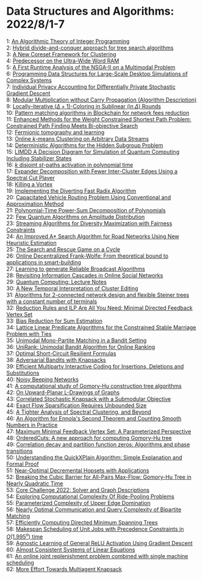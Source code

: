 # Data Structures and Algorithms: 2022/8/1-7  
1: [An Algorithmic Theory of Integer Programming](https://doi.org/10.48550/arXiv.1904.01361)  
2: [Hybrid divide-and-conquer approach for tree search algorithms](https://doi.org/10.48550/arXiv.2007.07040)  
3: [A New Coreset Framework for Clustering](https://doi.org/10.48550/arXiv.2104.06133)  
4: [Predecessor on the Ultra-Wide Word RAM](https://doi.org/10.48550/arXiv.2201.11550)  
5: [A First Runtime Analysis of the NSGA-II on a Multimodal Problem](https://doi.org/10.48550/arXiv.2204.13750)  
6: [Programming Data Structures for Large-Scale Desktop Simulations of  Complex Systems](https://doi.org/10.48550/arXiv.2205.04837)  
7: [Individual Privacy Accounting for Differentially Private Stochastic  Gradient Descent](https://doi.org/10.48550/arXiv.2206.02617)  
8: [Modular Multiplication without Carry Propagation (Algorithm Description)](https://doi.org/10.48550/arXiv.2207.14401)  
9: [Locally-iterative $(\Delta+1)$-Coloring in Sublinear (in $\Delta$)  Rounds](https://doi.org/10.48550/arXiv.2207.14458)  
10: [Pattern matching algorithms in Blockchain for network fees reduction](https://doi.org/10.48550/arXiv.2207.14592)  
11: [Enhanced Methods for the Weight Constrained Shortest Path Problem:  Constrained Path Finding Meets Bi-objective Search](https://doi.org/10.48550/arXiv.2207.14744)  
12: [Fermionic tomography and learning](https://doi.org/10.48550/arXiv.2207.14787)  
13: [Online $k$-means Clustering on Arbitrary Data Streams](https://doi.org/10.48550/arXiv.2102.09101)  
14: [Deterministic Algorithms for the Hidden Subgroup Problem](https://doi.org/10.48550/arXiv.2104.14436)  
15: [LIMDD A Decision Diagram for Simulation of Quantum Computing Including  Stabilizer States](https://doi.org/10.48550/arXiv.2108.00931)  
16: [$k$ disjoint $st$-paths activation in polynomial time](https://doi.org/10.48550/arXiv.2111.04011)  
17: [Expander Decomposition with Fewer Inter-Cluster Edges Using a Spectral  Cut Player](https://doi.org/10.48550/arXiv.2205.10301)  
18: [Killing a Vortex](https://doi.org/10.48550/arXiv.2207.04923)  
19: [Implementing the Diverting Fast Radix Algorithm](https://doi.org/10.48550/arXiv.2207.14334)  
20: [Capacitated Vehicle Routing Problem Using Conventional and Approximation  Method](https://doi.org/10.48550/arXiv.2208.00046)  
21: [Polynomial-Time Power-Sum Decomposition of Polynomials](https://doi.org/10.48550/arXiv.2208.00122)  
22: [Few Quantum Algorithms on Amplitude Distribution](https://doi.org/10.48550/arXiv.2208.00162)  
23: [Streaming Algorithms for Diversity Maximization with Fairness  Constraints](https://doi.org/10.48550/arXiv.2208.00194)  
24: [An Improved A* Search Algorithm for Road Networks Using New Heuristic  Estimation](https://doi.org/10.48550/arXiv.2208.00312)  
25: [The Search and Rescue Game on a Cycle](https://doi.org/10.48550/arXiv.2208.00482)  
26: [Online Decentralized Frank-Wolfe: From theoretical bound to applications  in smart-building](https://doi.org/10.48550/arXiv.2208.00522)  
27: [Learning to generate Reliable Broadcast Algorithms](https://doi.org/10.48550/arXiv.2208.00525)  
28: [Revisiting Information Cascades in Online Social Networks](https://doi.org/10.48550/arXiv.2208.00904)  
29: [Quantum Computing: Lecture Notes](https://doi.org/10.48550/arXiv.1907.09415)  
30: [A New Temporal Interpretation of Cluster Editing](https://doi.org/10.48550/arXiv.2202.01103)  
31: [Algorithms for 2-connected network design and flexible Steiner trees  with a constant number of terminals](https://doi.org/10.48550/arXiv.2206.11807)  
32: [Reduction Rules and ILP Are All You Need: Minimal Directed Feedback  Vertex Set](https://doi.org/10.48550/arXiv.2208.01119)  
33: [Bias Reduction for Sum Estimation](https://doi.org/10.48550/arXiv.2208.01197)  
34: [Lattice Linear Predicate Algorithms for the Constrained Stable Marriage  Problem with Ties](https://doi.org/10.48550/arXiv.2208.01370)  
35: [Unimodal Mono-Partite Matching in a Bandit Setting](https://doi.org/10.48550/arXiv.2208.01511)  
36: [UniRank: Unimodal Bandit Algorithm for Online Ranking](https://doi.org/10.48550/arXiv.2208.01515)  
37: [Optimal Short-Circuit Resilient Formulas](https://doi.org/10.48550/arXiv.1807.05014)  
38: [Adversarial Bandits with Knapsacks](https://doi.org/10.48550/arXiv.1811.11881)  
39: [Efficient Multiparty Interactive Coding for Insertions, Deletions and  Substitutions](https://doi.org/10.48550/arXiv.1901.09863)  
40: [Noisy Beeping Networks](https://doi.org/10.48550/arXiv.1909.06811)  
41: [A computational study of Gomory-Hu construction tree algorithms](https://doi.org/10.48550/arXiv.2204.10169)  
42: [On Upward-Planar L-Drawings of Graphs](https://doi.org/10.48550/arXiv.2205.05627)  
43: [Correlated Stochastic Knapsack with a Submodular Objective](https://doi.org/10.48550/arXiv.2207.01551)  
44: [Exact Flow Sparsification Requires Unbounded Size](https://doi.org/10.48550/arXiv.2207.07363)  
45: [A Tighter Analysis of Spectral Clustering, and Beyond](https://doi.org/10.48550/arXiv.2208.01724)  
46: [An Algorithm for Ennola's Second Theorem and Counting Smooth Numbers in  Practice](https://doi.org/10.48550/arXiv.2208.01725)  
47: [Maximum Minimal Feedback Vertex Set: A Parameterized Perspective](https://doi.org/10.48550/arXiv.2208.01953)  
48: [OrderedCuts: A new approach for computing Gomory-Hu tree](https://doi.org/10.48550/arXiv.2208.02000)  
49: [Correlation decay and partition function zeros: Algorithms and phase  transitions](https://doi.org/10.48550/arXiv.1906.01228)  
50: [Understanding the QuickXPlain Algorithm: Simple Explanation and Formal  Proof](https://doi.org/10.48550/arXiv.2001.01835)  
51: [Near-Optimal Decremental Hopsets with Applications](https://doi.org/10.48550/arXiv.2009.08416)  
52: [Breaking the Cubic Barrier for All-Pairs Max-Flow: Gomory-Hu Tree in  Nearly Quadratic Time](https://doi.org/10.48550/arXiv.2111.04958)  
53: [Core Challenge 2022: Solver and Graph Descriptions](https://doi.org/10.48550/arXiv.2208.02495)  
54: [Exploring Computational Complexity Of Ride-Pooling Problems](https://doi.org/10.48550/arXiv.2208.02504)  
55: [Parameterized Complexity of Upper Edge Domination](https://doi.org/10.48550/arXiv.2208.02522)  
56: [Nearly Optimal Communication and Query Complexity of Bipartite Matching](https://doi.org/10.48550/arXiv.2208.02526)  
57: [Efficiently Computing Directed Minimum Spanning Trees](https://doi.org/10.48550/arXiv.2208.02590)  
58: [Makespan Scheduling of Unit Jobs with Precedence Constraints in  $O(1.995^n)$ time](https://doi.org/10.48550/arXiv.2208.02664)  
59: [Agnostic Learning of General ReLU Activation Using Gradient Descent](https://doi.org/10.48550/arXiv.2208.02711)  
60: [Almost Consistent Systems of Linear Equations](https://doi.org/10.48550/arXiv.2208.02732)  
61: [An online joint replenishment problem combined with single machine  scheduling](https://doi.org/10.48550/arXiv.2208.02748)  
62: [More Effort Towards Multiagent Knapsack](https://doi.org/10.48550/arXiv.2208.02766)  